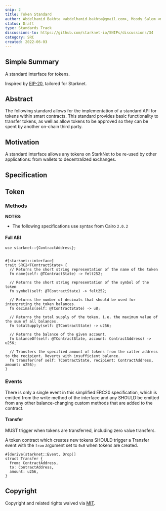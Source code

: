 ```yaml
---
snip: 2
title: Token Standard
author: Abdelhamid Bakhta <abdelhamid.bakhta@gmail.com>, Moody Salem <moody@ekubo.org>
status: Draft
type: Standards Track
discussions-to: https://github.com/starknet-io/SNIPs/discussions/34
category: SRC
created: 2022-06-03
---
```


## Simple Summary

A standard interface for tokens.

Inspired by [EIP-20](https://eips.ethereum.org/EIPS/eip-20), tailored for Starknet.

## Abstract

The following standard allows for the implementation of a standard API for tokens within smart contracts.
This standard provides basic functionality to transfer tokens, as well as allow tokens to be approved so they can be spent by another on-chain third party.

## Motivation

A standard interface allows any tokens on StarkNet to be re-used by other applications: from wallets to decentralized exchanges.


## Specification

## Token
### Methods

**NOTES**:
 - The following specifications use syntax from Cairo `2.0.2`


#### Full ABI

```cairo
use starknet::{ContractAddress};


#[starknet::interface]
trait SRC2<TContractState> {
  // Returns the short string representation of the name of the token
  fn name(self: @TContractState) -> felt252;

  // Returns the short string representation of the symbol of the token
  fn symbol(self: @TContractState) -> felt252;

  // Returns the number of decimals that should be used for interpreting the token balances.
  fn decimals(self: @TContractState) -> u8;

  // Returns the total supply of the token, i.e. the maximum value of the sum of all balances.
  fn totalSupply(self: @TContractState) -> u256;

  // Returns the balance of the given account.
  fn balanceOf(self: @TContractState, account: ContractAddress) -> u256;

  // Transfers the specified amount of tokens from the caller address to the recipient. Reverts with insufficient balance.
  fn transfer(ref self: TContractState, recipient: ContractAddress, amount: u256);
}
```

### Events

There is only a single event in this simplified ERC20 specification, which is emitted from the write method of the interface and any SHOULD be emitted from any
other balance-changing custom methods that are added to the contract.

#### Transfer

MUST trigger when tokens are transferred, including zero value transfers.

A token contract which creates new tokens SHOULD trigger a Transfer event with the `from` argument set to `0x0` when tokens are created.

```cairo
#[derive(starknet::Event, Drop)]
struct Transfer {
  from: ContractAddress,
  to: ContractAddress,
  amount: u256,
}
```


## Copyright

Copyright and related rights waived via [MIT](../LICENSE).
